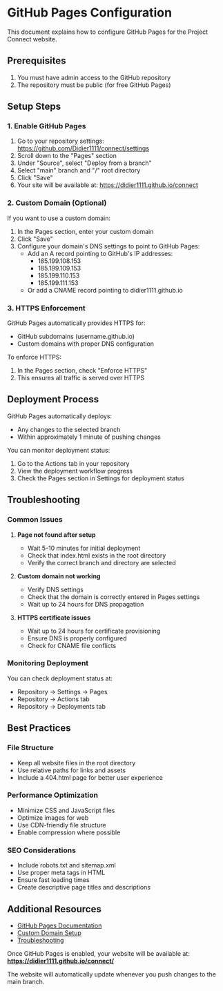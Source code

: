 # GitHub Pages Configuration

This document explains how to configure GitHub Pages for the Project Connect website.

## Prerequisites

1. You must have admin access to the GitHub repository
2. The repository must be public (for free GitHub Pages)

## Setup Steps

### 1. Enable GitHub Pages

1. Go to your repository settings: https://github.com/Didier1111/connect/settings
2. Scroll down to the "Pages" section
3. Under "Source", select "Deploy from a branch"
4. Select "main" branch and "/" root directory
5. Click "Save"
6. Your site will be available at: https://didier1111.github.io/connect

### 2. Custom Domain (Optional)

If you want to use a custom domain:

1. In the Pages section, enter your custom domain
2. Click "Save"
3. Configure your domain's DNS settings to point to GitHub Pages:
   - Add an A record pointing to GitHub's IP addresses:
     - 185.199.108.153
     - 185.199.109.153
     - 185.199.110.153
     - 185.199.111.153
   - Or add a CNAME record pointing to didier1111.github.io

### 3. HTTPS Enforcement

GitHub Pages automatically provides HTTPS for:
- GitHub subdomains (username.github.io)
- Custom domains with proper DNS configuration

To enforce HTTPS:
1. In the Pages section, check "Enforce HTTPS"
2. This ensures all traffic is served over HTTPS

## Deployment Process

GitHub Pages automatically deploys:
- Any changes to the selected branch
- Within approximately 1 minute of pushing changes

You can monitor deployment status:
1. Go to the Actions tab in your repository
2. View the deployment workflow progress
3. Check the Pages section in Settings for deployment status

## Troubleshooting

### Common Issues

1. **Page not found after setup**
   - Wait 5-10 minutes for initial deployment
   - Check that index.html exists in the root directory
   - Verify the correct branch and directory are selected

2. **Custom domain not working**
   - Verify DNS settings
   - Check that the domain is correctly entered in Pages settings
   - Wait up to 24 hours for DNS propagation

3. **HTTPS certificate issues**
   - Wait up to 24 hours for certificate provisioning
   - Ensure DNS is properly configured
   - Check for CNAME file conflicts

### Monitoring Deployment

You can check deployment status at:
- Repository → Settings → Pages
- Repository → Actions tab
- Repository → Deployments tab

## Best Practices

### File Structure
- Keep all website files in the root directory
- Use relative paths for links and assets
- Include a 404.html page for better user experience

### Performance Optimization
- Minimize CSS and JavaScript files
- Optimize images for web
- Use CDN-friendly file structure
- Enable compression where possible

### SEO Considerations
- Include robots.txt and sitemap.xml
- Use proper meta tags in HTML
- Ensure fast loading times
- Create descriptive page titles and descriptions

## Additional Resources

- [GitHub Pages Documentation](https://docs.github.com/en/pages)
- [Custom Domain Setup](https://docs.github.com/en/pages/configuring-a-custom-domain-for-your-github-pages-site)
- [Troubleshooting](https://docs.github.com/en/pages/troubleshooting-custom-domains-and-github-pages)

Once GitHub Pages is enabled, your website will be available at:
**https://didier1111.github.io/connect/**

The website will automatically update whenever you push changes to the main branch.